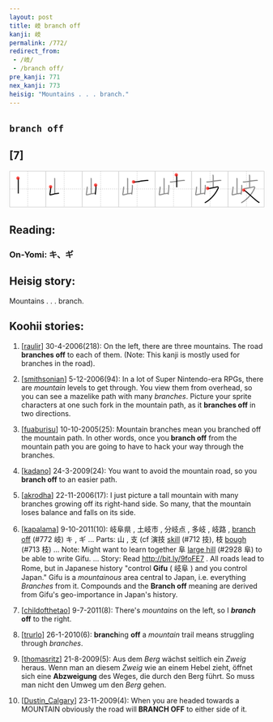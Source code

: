 ```yaml
---
layout: post
title: 岐 branch off
kanji: 岐
permalink: /772/
redirect_from:
 - /岐/
 - /branch off/
pre_kanji: 771
nex_kanji: 773
heisig: "Mountains . . . branch."
---
```


## `branch off`

## [7]

<div class="stroke"><img src="../images/E5B290.png" /></div>

## Reading:

### On-Yomi: キ、ギ

## Heisig story:

Mountains . . . branch.

## Koohii stories:

1) [<a href="http://kanji.koohii.com/profile/raulir">raulir</a>] 30-4-2006(218): On the left, there are three mountains. The road <strong>branches off</strong> to each of them. (Note: This kanji is mostly used for branches in the road).

2) [<a href="http://kanji.koohii.com/profile/smithsonian">smithsonian</a>] 5-12-2006(94): In a lot of Super Nintendo-era RPGs, there are <em>mountain</em> levels to get through. You view them from overhead, so you can see a mazelike path with many <em>branches</em>. Picture your sprite characters at one such fork in the mountain path, as it <strong>branches off</strong> in two directions.

3) [<a href="http://kanji.koohii.com/profile/fuaburisu">fuaburisu</a>] 10-10-2005(25): Mountain branches mean you branched off the mountain path. In other words, once you<strong> branch off</strong> from the mountain path you are going to have to hack your way through the branches.

4) [<a href="http://kanji.koohii.com/profile/kadano">kadano</a>] 24-3-2009(24): You want to avoid the mountain road, so you <strong>branch off</strong> to an easier path.

5) [<a href="http://kanji.koohii.com/profile/akrodha">akrodha</a>] 22-11-2006(17): I just picture a tall mountain with many branches growing off its right-hand side. So many, that the mountain loses balance and falls on its side.

6) [<a href="http://kanji.koohii.com/profile/kapalama">kapalama</a>] 9-10-2011(10): 岐阜県 , 土岐市 , 分岐点 , 多岐 , 岐路 , <a href="../772">branch off</a> (#772 岐) キ , ギ ... Parts: 山 , 支 (cf 演技 <a href="../712">skill</a> (#712 技), 枝 <a href="../713">bough</a> (#713 枝) ... Note: Might want to learn together 阜 <a href="../2928">large hill</a> (#2928 阜) to be able to write Gifu. ... Story: Read <a href="http://bit.ly/9foFE7">http://bit.ly/9foFE7</a> . All roads lead to Rome, but in Japanese history &quot;control <strong>Gifu</strong> ( 岐阜 ) and you control Japan.&quot; Gifu is a <em>mountainous</em> area central to Japan, i.e. everything <em>Branches</em> from it. Compounds and the <strong>Branch off</strong> meaning are derived from Gifu&#039;s geo-importance in Japan&#039;s history.

7) [<a href="http://kanji.koohii.com/profile/childofthetao">childofthetao</a>] 9-7-2011(8): There&#039;s <em>mountains</em> on the left, so I <strong><em>branch</em> off</strong> to the right.

8) [<a href="http://kanji.koohii.com/profile/trurlo">trurlo</a>] 26-1-2010(6): <strong>branch</strong>ing <strong>off</strong> a <em>mountain</em> trail means struggling through <em>branches</em>.

9) [<a href="http://kanji.koohii.com/profile/thomasritz">thomasritz</a>] 21-8-2009(5): Aus dem <em>Berg</em> wächst seitlich ein <em>Zweig</em> heraus. Wenn man an diesem <em>Zweig</em> wie an einem Hebel zieht, öffnet sich eine <strong>Abzweigung</strong> des Weges, die durch den Berg führt. So muss man nicht den Umweg um den <em>Berg</em> gehen.

10) [<a href="http://kanji.koohii.com/profile/Dustin_Calgary">Dustin_Calgary</a>] 23-11-2009(4): When you are headed towards a MOUNTAIN obviously the road will<strong> BRANCH OFF</strong> to either side of it.
